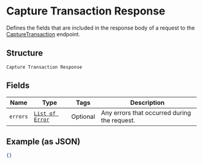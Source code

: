 
# Capture Transaction Response

Defines the fields that are included in the response body of
a request to the [CaptureTransaction](/doc/api/transactions.md#capture-transaction) endpoint.

## Structure

`Capture Transaction Response`

## Fields

| Name | Type | Tags | Description |
|  --- | --- | --- | --- |
| `errors` | [`List of Error`](/doc/models/error.md) | Optional | Any errors that occurred during the request. |

## Example (as JSON)

```json
{}
```

